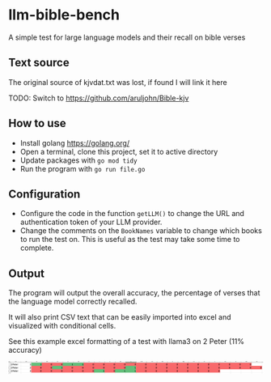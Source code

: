 # llm-bible-bench
A simple test for large language models and their recall on bible verses

## Text source

The original source of kjvdat.txt was lost, if found I will link it here

TODO: Switch to https://github.com/aruljohn/Bible-kjv

## How to use

* Install golang https://golang.org/
* Open a terminal, clone this project, set it to active directory
* Update packages with `go mod tidy`
* Run the program with `go run file.go`

## Configuration

* Configure the code in the function `getLLM()` to change the URL and authentication token of your LLM provider.
* Change the comments on the `BookNames` variable to change which books to run the test on. This is useful as the test may take some time to complete.

## Output

The program will output the overall accuracy, the percentage of verses that the language model correctly recalled.

It will also print CSV text that can be easily imported into excel and visualized with conditional cells.

See this example excel formatting of a test with llama3 on 2 Peter (11% accuracy)

![Example of visualized output from llama3 on 2 Peter](Example.png)